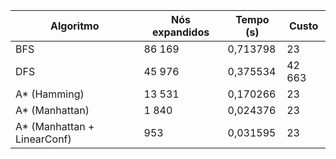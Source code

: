 | Algoritmo                   | Nós expandidos | Tempo (s) | Custo  |
| --------------------------- | -------------- | --------- | ------ |
| BFS                         | 86 169         | 0,713798  | 23     |
| DFS                         | 45 976         | 0,375534  | 42 663 |
| A* (Hamming)                | 13 531         | 0,170266  | 23     |
| A* (Manhattan)              | 1 840          | 0,024376  | 23     |
| A* (Manhattan + LinearConf) | 953            | 0,031595  | 23     |
